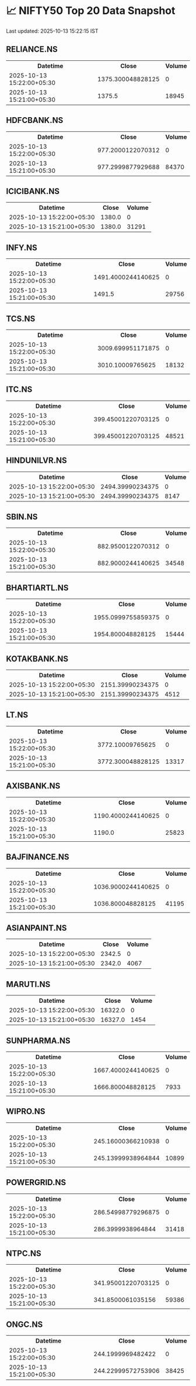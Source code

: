 # 📈 NIFTY50 Top 20 Data Snapshot

Last updated: 2025-10-13 15:22:15 IST

## RELIANCE.NS

<table>
  <tr><th>Datetime</th><th>Close</th><th>Volume</th></tr>
  <tr><td>2025-10-13 15:22:00+05:30</td><td>1375.300048828125</td><td>0</td></tr>
  <tr><td>2025-10-13 15:21:00+05:30</td><td>1375.5</td><td>18945</td></tr>
</table>

## HDFCBANK.NS

<table>
  <tr><th>Datetime</th><th>Close</th><th>Volume</th></tr>
  <tr><td>2025-10-13 15:22:00+05:30</td><td>977.2000122070312</td><td>0</td></tr>
  <tr><td>2025-10-13 15:21:00+05:30</td><td>977.2999877929688</td><td>84370</td></tr>
</table>

## ICICIBANK.NS

<table>
  <tr><th>Datetime</th><th>Close</th><th>Volume</th></tr>
  <tr><td>2025-10-13 15:22:00+05:30</td><td>1380.0</td><td>0</td></tr>
  <tr><td>2025-10-13 15:21:00+05:30</td><td>1380.0</td><td>31291</td></tr>
</table>

## INFY.NS

<table>
  <tr><th>Datetime</th><th>Close</th><th>Volume</th></tr>
  <tr><td>2025-10-13 15:22:00+05:30</td><td>1491.4000244140625</td><td>0</td></tr>
  <tr><td>2025-10-13 15:21:00+05:30</td><td>1491.5</td><td>29756</td></tr>
</table>

## TCS.NS

<table>
  <tr><th>Datetime</th><th>Close</th><th>Volume</th></tr>
  <tr><td>2025-10-13 15:22:00+05:30</td><td>3009.699951171875</td><td>0</td></tr>
  <tr><td>2025-10-13 15:21:00+05:30</td><td>3010.10009765625</td><td>18132</td></tr>
</table>

## ITC.NS

<table>
  <tr><th>Datetime</th><th>Close</th><th>Volume</th></tr>
  <tr><td>2025-10-13 15:22:00+05:30</td><td>399.45001220703125</td><td>0</td></tr>
  <tr><td>2025-10-13 15:21:00+05:30</td><td>399.45001220703125</td><td>48521</td></tr>
</table>

## HINDUNILVR.NS

<table>
  <tr><th>Datetime</th><th>Close</th><th>Volume</th></tr>
  <tr><td>2025-10-13 15:22:00+05:30</td><td>2494.39990234375</td><td>0</td></tr>
  <tr><td>2025-10-13 15:21:00+05:30</td><td>2494.39990234375</td><td>8147</td></tr>
</table>

## SBIN.NS

<table>
  <tr><th>Datetime</th><th>Close</th><th>Volume</th></tr>
  <tr><td>2025-10-13 15:22:00+05:30</td><td>882.9500122070312</td><td>0</td></tr>
  <tr><td>2025-10-13 15:21:00+05:30</td><td>882.9000244140625</td><td>34548</td></tr>
</table>

## BHARTIARTL.NS

<table>
  <tr><th>Datetime</th><th>Close</th><th>Volume</th></tr>
  <tr><td>2025-10-13 15:22:00+05:30</td><td>1955.0999755859375</td><td>0</td></tr>
  <tr><td>2025-10-13 15:21:00+05:30</td><td>1954.800048828125</td><td>15444</td></tr>
</table>

## KOTAKBANK.NS

<table>
  <tr><th>Datetime</th><th>Close</th><th>Volume</th></tr>
  <tr><td>2025-10-13 15:22:00+05:30</td><td>2151.39990234375</td><td>0</td></tr>
  <tr><td>2025-10-13 15:21:00+05:30</td><td>2151.39990234375</td><td>4512</td></tr>
</table>

## LT.NS

<table>
  <tr><th>Datetime</th><th>Close</th><th>Volume</th></tr>
  <tr><td>2025-10-13 15:22:00+05:30</td><td>3772.10009765625</td><td>0</td></tr>
  <tr><td>2025-10-13 15:21:00+05:30</td><td>3772.300048828125</td><td>13317</td></tr>
</table>

## AXISBANK.NS

<table>
  <tr><th>Datetime</th><th>Close</th><th>Volume</th></tr>
  <tr><td>2025-10-13 15:22:00+05:30</td><td>1190.4000244140625</td><td>0</td></tr>
  <tr><td>2025-10-13 15:21:00+05:30</td><td>1190.0</td><td>25823</td></tr>
</table>

## BAJFINANCE.NS

<table>
  <tr><th>Datetime</th><th>Close</th><th>Volume</th></tr>
  <tr><td>2025-10-13 15:22:00+05:30</td><td>1036.9000244140625</td><td>0</td></tr>
  <tr><td>2025-10-13 15:21:00+05:30</td><td>1036.800048828125</td><td>41195</td></tr>
</table>

## ASIANPAINT.NS

<table>
  <tr><th>Datetime</th><th>Close</th><th>Volume</th></tr>
  <tr><td>2025-10-13 15:22:00+05:30</td><td>2342.5</td><td>0</td></tr>
  <tr><td>2025-10-13 15:21:00+05:30</td><td>2342.0</td><td>4067</td></tr>
</table>

## MARUTI.NS

<table>
  <tr><th>Datetime</th><th>Close</th><th>Volume</th></tr>
  <tr><td>2025-10-13 15:22:00+05:30</td><td>16322.0</td><td>0</td></tr>
  <tr><td>2025-10-13 15:21:00+05:30</td><td>16327.0</td><td>1454</td></tr>
</table>

## SUNPHARMA.NS

<table>
  <tr><th>Datetime</th><th>Close</th><th>Volume</th></tr>
  <tr><td>2025-10-13 15:22:00+05:30</td><td>1667.4000244140625</td><td>0</td></tr>
  <tr><td>2025-10-13 15:21:00+05:30</td><td>1666.800048828125</td><td>7933</td></tr>
</table>

## WIPRO.NS

<table>
  <tr><th>Datetime</th><th>Close</th><th>Volume</th></tr>
  <tr><td>2025-10-13 15:22:00+05:30</td><td>245.16000366210938</td><td>0</td></tr>
  <tr><td>2025-10-13 15:21:00+05:30</td><td>245.13999938964844</td><td>10899</td></tr>
</table>

## POWERGRID.NS

<table>
  <tr><th>Datetime</th><th>Close</th><th>Volume</th></tr>
  <tr><td>2025-10-13 15:22:00+05:30</td><td>286.54998779296875</td><td>0</td></tr>
  <tr><td>2025-10-13 15:21:00+05:30</td><td>286.3999938964844</td><td>31418</td></tr>
</table>

## NTPC.NS

<table>
  <tr><th>Datetime</th><th>Close</th><th>Volume</th></tr>
  <tr><td>2025-10-13 15:22:00+05:30</td><td>341.95001220703125</td><td>0</td></tr>
  <tr><td>2025-10-13 15:21:00+05:30</td><td>341.8500061035156</td><td>59386</td></tr>
</table>

## ONGC.NS

<table>
  <tr><th>Datetime</th><th>Close</th><th>Volume</th></tr>
  <tr><td>2025-10-13 15:22:00+05:30</td><td>244.1999969482422</td><td>0</td></tr>
  <tr><td>2025-10-13 15:21:00+05:30</td><td>244.22999572753906</td><td>38425</td></tr>
</table>

